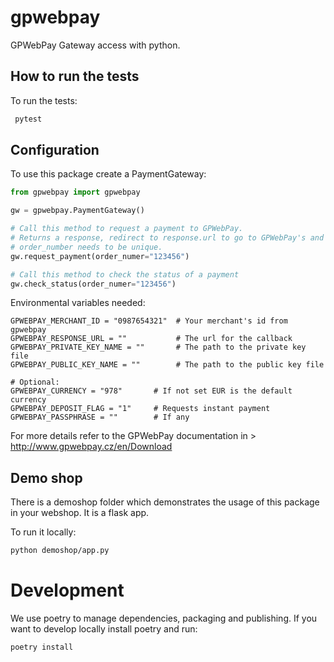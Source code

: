 # gpwebpay

GPWebPay Gateway access with python.

## How to run the tests

To run the tests:
```bash
 pytest
 ```

## Configuration
To use this package create a PaymentGateway:

```python
from gpwebpay import gpwebpay

gw = gpwebpay.PaymentGateway()

# Call this method to request a payment to GPWebPay.
# Returns a response, redirect to response.url to go to GPWebPay's and make the payment
# order_number needs to be unique.
gw.request_payment(order_numer="123456")  

# Call this method to check the status of a payment
gw.check_status(order_numer="123456")

```

Environmental variables needed:
```
GPWEBPAY_MERCHANT_ID = "0987654321"  # Your merchant's id from gpwebpay
GPWEBPAY_RESPONSE_URL = ""           # The url for the callback
GPWEBPAY_PRIVATE_KEY_NAME = ""       # The path to the private key file
GPWEBPAY_PUBLIC_KEY_NAME = ""        # The path to the public key file

# Optional:
GPWEBPAY_CURRENCY = "978"       # If not set EUR is the default currency
GPWEBPAY_DEPOSIT_FLAG = "1"     # Requests instant payment
GPWEBPAY_PASSPHRASE = ""        # If any
```

For more details refer to the GPWebPay documentation in > http://www.gpwebpay.cz/en/Download


## Demo shop
There is a demoshop folder which demonstrates the usage of this package in your webshop.
It is a flask app.

To run it locally:
```bash
python demoshop/app.py
```


# Development
We use poetry to manage dependencies, packaging and publishing.
If you want to develop locally install poetry and run:

```bash
poetry install
```
